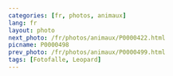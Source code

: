 ```yaml
---
categories: [fr, photos, animaux]
lang: fr
layout: photo
next_photo: /fr/photos/animaux/P0000422.html
picname: P0000498
prev_photo: /fr/photos/animaux/P0000499.html
tags: [Fotofalle, Leopard]
---
```


